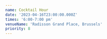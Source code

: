 ```yaml
---
name: Cocktail Hour
date: '2023-04-16T23:00:00.000Z'
times: '6:00-7:00 pm'
venueName: 'Radisson Grand Place, Brussels'
priority: 8
---
```


